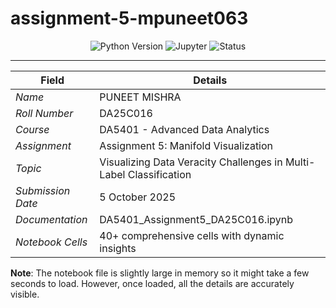 # assignment-5-mpuneet063

<div align="center">
  <img src="https://img.shields.io/badge/Python-3.12.3-blue.svg" alt="Python Version">
  <img src="https://img.shields.io/badge/Jupyter-Notebook-orange.svg" alt="Jupyter">
  <img src="https://img.shields.io/badge/Status-Complete-green.svg" alt="Status">
</div>

---

| Field | Details |
|-------|---------|
| *Name* | PUNEET MISHRA |
| *Roll Number* | DA25C016 |
| *Course* | DA5401 - Advanced Data Analytics |
| *Assignment* | Assignment 5: Manifold Visualization |
| *Topic* | Visualizing Data Veracity Challenges in Multi-Label Classification |
| *Submission Date* | 5 October 2025 |
| *Documentation*  |  DA5401_Assignment5_DA25C016.ipynb
| *Notebook Cells* | 40+ comprehensive cells with dynamic insights |

**Note**: The notebook file is slightly large in memory so it might take a few seconds to load. However, once loaded, all the details are accurately visible.
